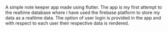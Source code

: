 A simple note keeper app made using flutter.
The app is my first attempt to the realtime database where i have used the firebase platform to store my data as a realtime data.
The option of user login is provided in the app and with respect to each user their respective data is rendered.
